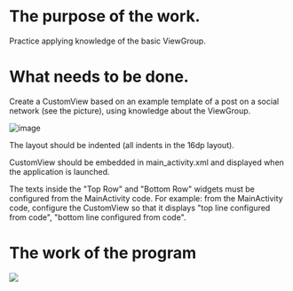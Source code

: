 # The purpose of the work.
Practice applying knowledge of the basic ViewGroup.

# What needs to be done.
Create a CustomView based on an example template of a post on a social network (see the picture), using knowledge about the ViewGroup.

![image](https://github.com/user-attachments/assets/04df73f5-9d8d-429c-8723-e50f51082b56)

The layout should be indented (all indents in the 16dp layout).

CustomView should be embedded in main_activity.xml and displayed when the application is launched.

The texts inside the "Top Row" and "Bottom Row" widgets must be configured from the MainActivity code. For example: from the MainActivity code, configure the CustomView so that it displays "top line configured from code", "bottom line configured from code".

# The work of the program

![](https://github.com/user-attachments/assets/98969827-6391-4fbf-b859-4fb0f3b1e927)
